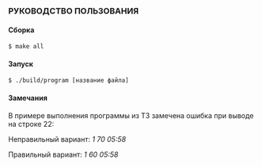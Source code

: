 ### РУКОВОДСТВО ПОЛЬЗОВАНИЯ

#### Сборка

    $ make all

#### Запуск

    $ ./build/program [название файла]

#### Замечания

В примере выполнения программы из ТЗ замечена ошибка при выводе на строке 22:

Неправильный вариант:   *1 70 05:58*

Правильный вариант:     *1 60 05:58*

